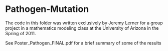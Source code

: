 # Pathogen-Mutation
The code in this folder was written exclusively by Jeremy Lerner for a group project in a 
mathematics modeling class at the University of Arizona in the Spring of 2011.

See Poster_Pathogen_FINAL.pdf for a brief summary of some of the results
